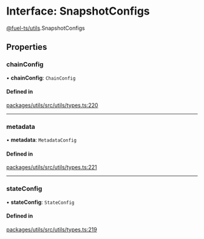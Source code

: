 # Interface: SnapshotConfigs

[@fuel-ts/utils](/api/Utils/index.md).SnapshotConfigs

## Properties

### chainConfig

• **chainConfig**: `ChainConfig`

#### Defined in

[packages/utils/src/utils/types.ts:220](https://github.com/FuelLabs/fuels-ts/blob/1a41c2e84f24ca93f6aa919bf95adf35ee3263a1/packages/utils/src/utils/types.ts#L220)

___

### metadata

• **metadata**: `MetadataConfig`

#### Defined in

[packages/utils/src/utils/types.ts:221](https://github.com/FuelLabs/fuels-ts/blob/1a41c2e84f24ca93f6aa919bf95adf35ee3263a1/packages/utils/src/utils/types.ts#L221)

___

### stateConfig

• **stateConfig**: `StateConfig`

#### Defined in

[packages/utils/src/utils/types.ts:219](https://github.com/FuelLabs/fuels-ts/blob/1a41c2e84f24ca93f6aa919bf95adf35ee3263a1/packages/utils/src/utils/types.ts#L219)
